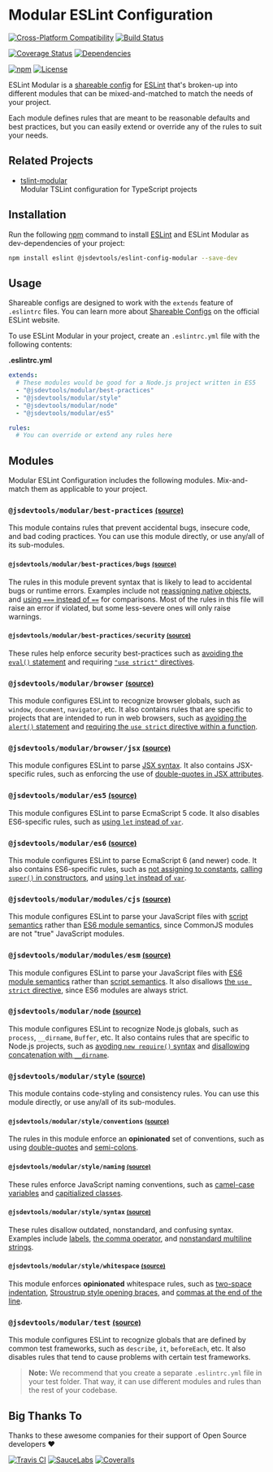 Modular ESLint Configuration
=======================

[![Cross-Platform Compatibility](https://jstools.dev/img/badges/os-badges.svg)](https://github.com/JS-DevTools/eslint-config-modular/blob/master/.github/workflows/CI-CD.yaml)
[![Build Status](https://github.com/JS-DevTools/eslint-config-modular/workflows/CI-CD/badge.svg)](https://github.com/JS-DevTools/eslint-config-modular/blob/master/.github/workflows/CI-CD.yaml)

[![Coverage Status](https://coveralls.io/repos/github/JS-DevTools/eslint-config-modular/badge.svg?branch=master)](https://coveralls.io/github/JS-DevTools/eslint-config-modular)
[![Dependencies](https://david-dm.org/JS-DevTools/eslint-config-modular/dev-status.svg)](https://david-dm.org/JS-DevTools/eslint-config-modular?type=dev)

[![npm](https://img.shields.io/npm/v/@jsdevtools/eslint-config-modular.svg?maxAge=43200)](https://www.npmjs.com/package/@jsdevtools/eslint-config-modular)
[![License](https://img.shields.io/npm/l/@jsdevtools/eslint-config-modular.svg?maxAge=2592000)](LICENSE)

ESLint Modular is a [shareable config](https://eslint.org/docs/developer-guide/shareable-configs) for [ESLint](https://eslint.org/) that's broken-up into different modules that can be mixed-and-matched to match the needs of your project.

Each module defines rules that are meant to be reasonable defaults and best practices, but you can easily extend or override any of the rules to suit your needs.



Related Projects
-----------------------
- [tslint-modular](https://jstools.dev/tslint-modular/)<br>
  Modular TSLint configuration for TypeScript projects



Installation
-----------------------
Run the following [npm](https://docs.npmjs.com/about-npm/) command to install [ESLint](https://eslint.org/) and ESLint Modular as dev-dependencies of your project:

```bash
npm install eslint @jsdevtools/eslint-config-modular --save-dev
```



Usage
-----------------------
Shareable configs are designed to work with the `extends` feature of `.eslintrc` files. You can learn more about
[Shareable Configs](https://eslint.org/docs/developer-guide/shareable-configs) on the official ESLint website.

To use ESLint Modular in your project, create an `.eslintrc.yml` file with the following contents:

**.eslintrc.yml**
```yaml
extends:
  # These modules would be good for a Node.js project written in ES5
  - "@jsdevtools/modular/best-practices"
  - "@jsdevtools/modular/style"
  - "@jsdevtools/modular/node"
  - "@jsdevtools/modular/es5"

rules:
  # You can override or extend any rules here
```



Modules
-----------------------
Modular ESLint Configuration includes the following modules.  Mix-and-match them as applicable to your project.

### `@jsdevtools/modular/best-practices` <small>[(source)](./best-practices/index.js)</small>
This module contains rules that prevent accidental bugs, insecure code, and bad coding practices.  You can use this module directly, or use any/all of its sub-modules.

#### `@jsdevtools/modular/best-practices/bugs` <small>[(source)](./best-practices/bugs.js)</small>
The rules in this module prevent syntax that is likely to lead to accidental bugs or runtime errors.  Examples include not [reassigning native objects](https://eslint.org/docs/rules/no-native-reassign), and [using `===` instead of `==`](https://eslint.org/docs/rules/eqeqeq) for comparisons. Most of the rules in this file will raise an error if violated, but some less-severe ones will only raise warnings.

#### `@jsdevtools/modular/best-practices/security` <small>[(source)](./best-practices/security.js)</small>
These rules help enforce security best-practices such as [avoiding the `eval()` statement](https://eslint.org/docs/rules/no-eval) and requiring [`"use strict"` directives](https://eslint.org/docs/rules/strict).

### `@jsdevtools/modular/browser` <small>[(source)](./browser/index.js)</small>
This module configures ESLint to recognize browser globals, such as `window`, `document`, `navigator`, etc.  It also contains rules that are specific to projects that are intended to run in web browsers, such as [avoiding the `alert()` statement](https://eslint.org/docs/rules/no-alert) and [requiring the `use strict` directive within a function](http://www.ecma-international.org/ecma-262/6.0/#sec-directive-prologues-and-the-use-strict-directive).

### `@jsdevtools/modular/browser/jsx` <small>[(source)](./browser/jsx.js)</small>
This module configures ESLint to parse [JSX syntax](https://facebook.github.io/react/docs/jsx-in-depth.html). It also contains JSX-specific rules, such as enforcing the use of [double-quotes in JSX attributes](https://eslint.org/docs/rules/jsx-quotes).

### `@jsdevtools/modular/es5` <small>[(source)](./es5/index.js)</small>
This module configures ESLint to parse EcmaScript 5 code. It also disables ES6-specific rules, such as [using `let` instead of `var`](https://eslint.org/docs/rules/no-var).

### `@jsdevtools/modular/es6` <small>[(source)](./es6/index.js)</small>
This module configures ESLint to parse EcmaScript 6 (and newer) code. It also contains ES6-specific rules, such as [not assigning to constants](https://eslint.org/docs/rules/no-const-assign), [calling `super()` in constructors](https://eslint.org/docs/rules/no-this-before-super), and [using `let` instead of `var`](https://eslint.org/docs/rules/no-var).

### `@jsdevtools/modular/modules/cjs` <small>[(source)](./modules/cjs.js)</small>
This module configures ESLint to parse your JavaScript files with [script semantics](http://www.ecma-international.org/ecma-262/6.0/#sec-scripts-static-semantics-early-errors) rather than [ES6 module semantics](http://www.ecma-international.org/ecma-262/6.0/#sec-module-semantics), since CommonJS modules are not "true" JavaScript modules.

### `@jsdevtools/modular/modules/esm` <small>[(source)](./modules/esm.js)</small>
This module configures ESLint to parse your JavaScript files with [ES6 module semantics](http://www.ecma-international.org/ecma-262/6.0/#sec-module-semantics) rather than [script semantics](http://www.ecma-international.org/ecma-262/6.0/#sec-scripts-static-semantics-early-errors).  It also disallows [the `use strict` directive](http://www.ecma-international.org/ecma-262/6.0/#sec-directive-prologues-and-the-use-strict-directive), since ES6 modules are always strict.

### `@jsdevtools/modular/node` <small>[(source)](./node/index.js)</small>
This module configures ESLint to recognize Node.js globals, such as `process`, `__dirname`, `Buffer`, etc.  It also contains rules that are specific to Node.js projects, such as [avoding `new require()` syntax](https://eslint.org/docs/rules/no-new-require) and [disallowing concatenation with `__dirname`](https://eslint.org/docs/rules/no-path-concat).

### `@jsdevtools/modular/style` <small>[(source)](./style/index.js)</small>
This module contains code-styling and consistency rules.    You can use this module directly, or use any/all of its sub-modules.

#### `@jsdevtools/modular/style/conventions` <small>[(source)](./style/conventions.js)</small>
The rules in this module enforce an **opinionated** set of conventions, such as using [double-quotes](https://eslint.org/docs/rules/quotes) and [semi-colons](https://eslint.org/docs/rules/semi).

#### `@jsdevtools/modular/style/naming` <small>[(source)](./style/naming.js)</small>
These rules enforce JavaScript naming conventions, such as [camel-case variables](https://eslint.org/docs/rules/camelcase) and [capitialized classes](https://eslint.org/docs/rules/new-cap).

#### `@jsdevtools/modular/style/syntax` <small>[(source)](./style/syntax.js)</small>
These rules disallow outdated, nonstandard, and confusing syntax.  Examples include [labels](https://eslint.org/docs/rules/no-labels), [the comma operator](https://eslint.org/docs/rules/no-sequences), and [nonstandard multiline strings](https://eslint.org/docs/rules/no-multi-str).

#### `@jsdevtools/modular/style/whitespace` <small>[(source)](./style/whitespace.js)</small>
This module enforces **opinionated** whitespace rules, such as [two-space indentation](https://eslint.org/docs/rules/indent), [Stroustrup style opening braces](https://eslint.org/docs/rules/brace-style), and [commas at the end of the line](https://eslint.org/docs/rules/comma-style).

### `@jsdevtools/modular/test` <small>[(source)](./test/index.js)</small>
This module configures ESLint to recognize globals that are defined by common test frameworks, such as `describe`, `it`, `beforeEach`, etc.  It also disables rules that tend to cause problems with certain test frameworks.

> **Note:** We recommend that you create a separate `.eslintrc.yml` file in your test folder. That way, it can use different modules and rules than the rest of your codebase.


Big Thanks To
--------------------------
Thanks to these awesome companies for their support of Open Source developers ❤

[![Travis CI](https://jstools.dev/img/badges/travis-ci.svg)](https://travis-ci.com)
[![SauceLabs](https://jstools.dev/img/badges/sauce-labs.svg)](https://saucelabs.com)
[![Coveralls](https://jstools.dev/img/badges/coveralls.svg)](https://coveralls.io)
